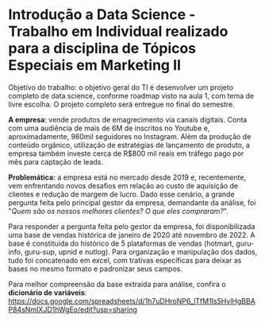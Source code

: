 # Introdução a Data Science - Trabalho em Individual realizado para a disciplina de Tópicos Especiais em Marketing II

Objetivo do trabalho: o objetivo geral do TI é desenvolver um projeto completo de data science, conforme roadmap visto na aula 1, com tema de livre escolha. O projeto completo será entregue no final do semestre.

**A empresa**: vende produtos de emagrecimento via canais digitais. Conta com uma audiência de mais de 6M de inscritos no Youtube e, aproximadamente, 980mil seguidores no Instagram. Além da produção de conteúdo orgânico, utilização de estratégias de lançamento de produto, a empresa também investe cerca de R$800 mil reais em tráfego pago por mês para captação de leads. 

**Problemática:** a empresa está no mercado desde 2019 e, recentemente, vem enfrentando novos desafios em relação ao custo de aquisição de clientes e redução de margem de lucro. Dado esse cenário, a grande pergunta feita pelo principal gestor da empresa, demandante da análise, foi "*Quem são os nossos melhores clientes? O que eles compraram?*".   

Para responder a pergunta feita pelo gestor da empresa, foi disponibilizada uma base de vendas histórica de janeiro de 2020 até novembro de 2022. A base é constituída do histórico de 5 plataformas de vendas (hotmart, guru-info, guru-sup, upnid e nutlog). Para organização e manipulação dos dados, tudo foi concatenado em excel, com trativas específicas para deixar as bases no mesmo formato e padronizar seus campos. 

Para melhor compreensão da base extraída para análise, confira o **dicionário de variáveis**: https://docs.google.com/spreadsheets/d/1h7uDHroNP6_lTfM1Is5HvlHgBBAP84sNmIXJD1hWgEo/edit?usp=sharing
